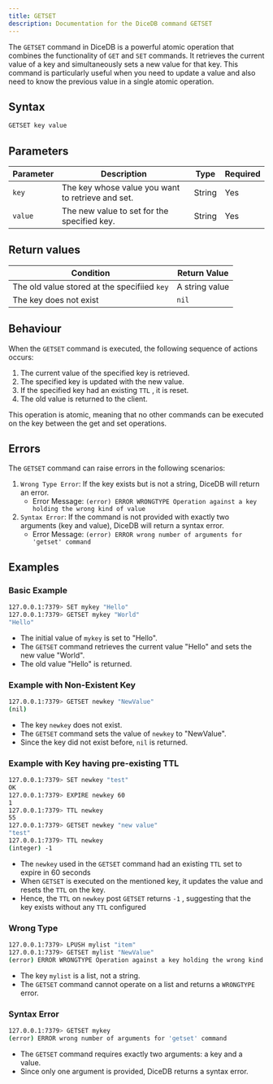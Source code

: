 ```yaml
---
title: GETSET
description: Documentation for the DiceDB command GETSET
---
```


The `GETSET` command in DiceDB is a powerful atomic operation that combines the functionality of `GET` and `SET` commands. It retrieves the current value of a key and simultaneously sets a new value for that key. This command is particularly useful when you need to update a value and also need to know the previous value in a single atomic operation.

## Syntax

```bash
GETSET key value
```

## Parameters

| Parameter | Description                                       | Type   | Required |
| --------- | ------------------------------------------------- | ------ | -------- |
| `key`     | The key whose value you want to retrieve and set. | String | Yes      |
| `value`   | The new value to set for the specified key.       | String | Yes      |

## Return values

| Condition                                    | Return Value   |
| -------------------------------------------- | -------------- |
| The old value stored at the specifiied `key` | A string value |
| The key does not exist                       | `nil`          |

## Behaviour

When the `GETSET` command is executed, the following sequence of actions occurs:

1. The current value of the specified key is retrieved.
2. The specified key is updated with the new value.
3. If the specified key had an existing `TTL` , it is reset.
4. The old value is returned to the client.

This operation is atomic, meaning that no other commands can be executed on the key between the get and set operations.

## Errors

The `GETSET` command can raise errors in the following scenarios:

1. `Wrong Type Error`: If the key exists but is not a string, DiceDB will return an error.
   - Error Message: `(error) ERROR WRONGTYPE Operation against a key holding the wrong kind of value`
2. `Syntax Error`: If the command is not provided with exactly two arguments (key and value), DiceDB will return a syntax error.
   - Error Message: `(error) ERROR wrong number of arguments for 'getset' command`

## Examples

### Basic Example

```bash
127.0.0.1:7379> SET mykey "Hello"
127.0.0.1:7379> GETSET mykey "World"
"Hello"
```

- The initial value of `mykey` is set to "Hello".
- The `GETSET` command retrieves the current value "Hello" and sets the new value "World".
- The old value "Hello" is returned.

### Example with Non-Existent Key

```bash
127.0.0.1:7379> GETSET newkey "NewValue"
(nil)
```

- The key `newkey` does not exist.
- The `GETSET` command sets the value of `newkey` to "NewValue".
- Since the key did not exist before, `nil` is returned.

### Example with Key having pre-existing TTL

```bash
127.0.0.1:7379> SET newkey "test"
OK
127.0.0.1:7379> EXPIRE newkey 60
1
127.0.0.1:7379> TTL newkey
55
127.0.0.1:7379> GETSET newkey "new value"
"test"
127.0.0.1:7379> TTL newkey
(integer) -1
```

- The `newkey` used in the `GETSET` command had an existing `TTL` set to expire in 60 seconds
- When `GETSET` is executed on the mentioned key, it updates the value and resets the `TTL` on the key.
- Hence, the `TTL` on `newkey` post `GETSET` returns `-1` , suggesting that the key exists without any `TTL` configured

### Wrong Type

```bash
127.0.0.1:7379> LPUSH mylist "item"
127.0.0.1:7379> GETSET mylist "NewValue"
(error) ERROR WRONGTYPE Operation against a key holding the wrong kind of value
```

- The key `mylist` is a list, not a string.
- The `GETSET` command cannot operate on a list and returns a `WRONGTYPE` error.

### Syntax Error

```bash
127.0.0.1:7379> GETSET mykey
(error) ERROR wrong number of arguments for 'getset' command
```

- The `GETSET` command requires exactly two arguments: a key and a value.
- Since only one argument is provided, DiceDB returns a syntax error.
